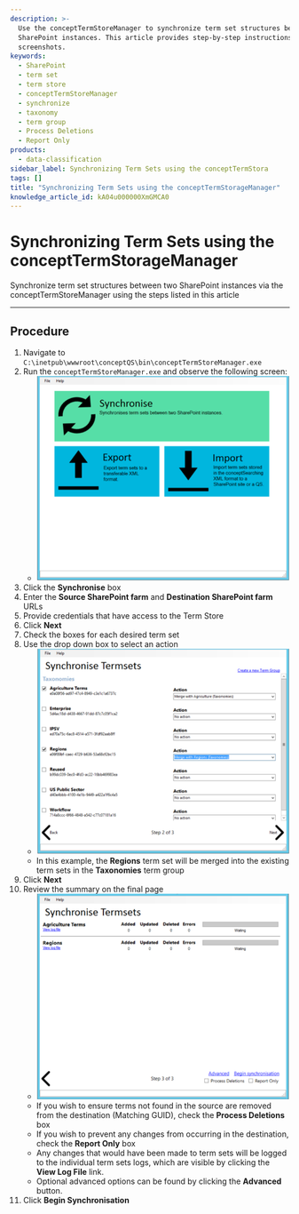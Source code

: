 ```yaml
---
description: >-
  Use the conceptTermStoreManager to synchronize term set structures between two
  SharePoint instances. This article provides step-by-step instructions and
  screenshots.
keywords:
  - SharePoint
  - term set
  - term store
  - conceptTermStoreManager
  - synchronize
  - taxonomy
  - term group
  - Process Deletions
  - Report Only
products:
  - data-classification
sidebar_label: Synchronizing Term Sets using the conceptTermStora
tags: []
title: "Synchronizing Term Sets using the conceptTermStorageManager"
knowledge_article_id: kA04u000000XmGMCA0
---
```


# Synchronizing Term Sets using the conceptTermStorageManager

Synchronize term set structures between two SharePoint instances via the conceptTermStoreManager using the steps listed in this article

---

## Procedure

1. Navigate to `C:\inetpub\wwwroot\conceptQS\bin\conceptTermStoreManager.exe`
2. Run the `conceptTermStoreManager.exe` and observe the following screen:
   - ![User-added image](images/ka04u000000HdG0_0EM4u000001rAVf.png)
3. Click the **Synchronise** box
4. Enter the **Source SharePoint farm** and **Destination SharePoint farm** URLs
5. Provide credentials that have access to the Term Store
6. Click **Next**
7. Check the boxes for each desired term set
8. Use the drop down box to select an action
   - ![User-added image](images/ka04u000000HdG0_0EM4u000001rAVp.png)
   - In this example, the **Regions** term set will be merged into the existing term sets in the **Taxonomies** term group
9. Click **Next**
10. Review the summary on the final page
    - ![User-added image](images/ka04u000000HdG0_0EM4u000001rAW9.png)
    - If you wish to ensure terms not found in the source are removed from the destination (Matching GUID), check the **Process Deletions** box
    - If you wish to prevent any changes from occurring in the destination, check the **Report Only** box
    - Any changes that would have been made to term sets will be logged to the individual term sets logs, which are visible by clicking the **View Log File** link.
    - Optional advanced options can be found by clicking the **Advanced** button.
11. Click **Begin Synchronisation**
